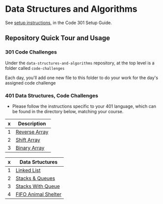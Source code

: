 # Data Structures and Algorithms

See [setup instructions](https://codefellows.github.io/setup-guide/code-301/3-code-challenges), in the Code 301 Setup Guide.

## Repository Quick Tour and Usage

### 301 Code Challenges

Under the `data-structures-and-algorithms` repository, at the top level is a folder called `code-challenges`

Each day, you'll add one new file to this folder to do your work for the day's assigned code challenge

### 401 Data Structures, Code Challenges

- Please follow the instructions specific to your 401 language, which can be found in the directory below, matching your course.


| x     | Description |
| ----------- | ----------- |
| 1      | [Reverse Array](./javascript/Array-Reverse) |
| 2   | [Shift Array](./javascript/Shift-Array) |
| 3   | [Binary Array](./javascript/Binary-Search-Array) |

| x     | Data Srtuctures |
| ----------- | ----------- |
| 1 | [Linked List](./Data-Structures/linkedList) |
| 2 | [Stacks & Queues](./Data-Structures/stacksAndQueues) |
| 3 | [Stacks With Queue](./Data-Structures/queueWithStacks) |
| 4 | [FIFO Animal Shelter](./Data-Structures/fifoAnimalShelter) |


